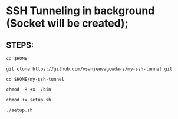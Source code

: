 # SSH Tunneling in background (Socket will be created);

## STEPS:
```
cd $HOME

git clone https://github.com/vsanjeevagowda-s/my-ssh-tunnel.git

cd $HOME/my-ssh-tunnel

chmod -R +x ./bin

chmod +x setup.sh

./setup.sh
```